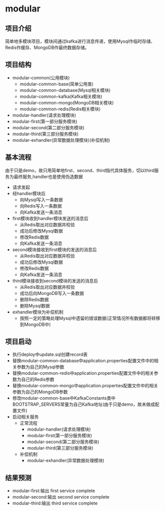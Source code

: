modular
===
## 项目介绍
简单地多模块项目，模块间通过kafka进行消息传递，使用Mysql作临时存储、Redis作缓存、MongoDB作最终数据存储。

## 项目结构

- modular-common(公用模块)
    - modular-common-base(简单公用类)
    - modular-common-database(Mysql相关模块)
    - modular-common-kafka(Kafka相关模块)
    - modular-common-mongo(MongoDB相关模块)
    - modular-common-redis(Redis相关模块)
- modular-handler(请求处理模块)
- modular-first(第一部分服务模块)
- modular-second(第二部分服务模块)
- modular-third(第三部分服务模块)
- modular-exhandler(异常数据处理模块)(补偿机制)

## 基本流程
由于只是demo，故只用简单地first、second、third指代具体服务，切以third服务为最终服务,handler也是使用伪造数据
- 请求发起
- 经handler模块后
    - 向Mysql写入一条数据
    - 向Redis写入一条数据
    - 向Kafka发送一条消息
- first模块收到handler模块发送的消息后
    - 从Redis取出对应数据并校验
    - 成功后修改Mysql数据
    - 修改Redis数据
    - 向Kafka发送一条消息
- second模块接收到first模块的发送的消息后
    - 从Redis取出对应数据并校验
    - 成功后修改Mysql数据
    - 修改Redis数据
    - 向Kafka发送一条消息
- third模块接收到second模块的发送的消息后
    - 从Redis取出对应数据并校验
    - 成功后向MongoDB写入一条数据
    - 删除Redis数据
    - 删除Mysql数据
- exhandler模块为补偿机制
    - 按照一定的策略处理Mysql中遗留的错误数据(正常情况所有数据都将转移到MongoDB中)
## 项目启动
- 执行deploy中update.sql创建record表
- 替换modular-common-database中application.properties配置文件中的相关参数为自己的Mysql参数
- 替换modular-common-redis中application.properties配置文件中的相关参数为自己的Redis参数
- 替换modular-common-mongo中application.properties配置文件中的相关参数为自己的MongoDB参数
- 修改modular-common-base中KafkaConstants类中BOOTSTRAP_SERVERS常量为自己Kafka地址(由于只是demo，故未做成配置文件)
- 启动相关服务
    - 正常流程
        - modular-handler(请求处理模块)
        - modular-first(第一部分服务模块)
        - modular-second(第二部分服务模块)
        - modular-third(第三部分服务模块)
    - 补偿机制
        - modular-exhandler(异常数据处理模块)

## 结果预测
- modular-first:输出 first service complete
- modular-second:输出 second service complete
- modular-third:输出 third service complete

